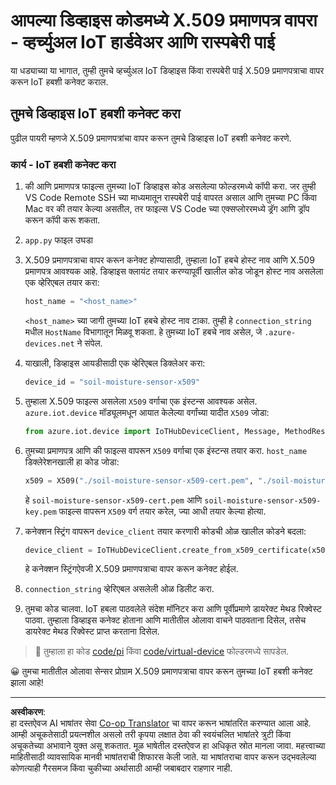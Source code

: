 <!--
CO_OP_TRANSLATOR_METADATA:
{
  "original_hash": "9aea84bcc7520222b0e1c50469d62d6a",
  "translation_date": "2025-08-27T12:15:33+00:00",
  "source_file": "2-farm/lessons/6-keep-your-plant-secure/single-board-computer-x509.md",
  "language_code": "mr"
}
-->
# आपल्या डिव्हाइस कोडमध्ये X.509 प्रमाणपत्र वापरा - व्हर्च्युअल IoT हार्डवेअर आणि रास्पबेरी पाई

या धड्याच्या या भागात, तुम्ही तुमचे व्हर्च्युअल IoT डिव्हाइस किंवा रास्पबेरी पाई X.509 प्रमाणपत्राचा वापर करून IoT हबशी कनेक्ट कराल.

## तुमचे डिव्हाइस IoT हबशी कनेक्ट करा

पुढील पायरी म्हणजे X.509 प्रमाणपत्रांचा वापर करून तुमचे डिव्हाइस IoT हबशी कनेक्ट करणे.

### कार्य - IoT हबशी कनेक्ट करा

1. की आणि प्रमाणपत्र फाइल्स तुमच्या IoT डिव्हाइस कोड असलेल्या फोल्डरमध्ये कॉपी करा. जर तुम्ही VS Code Remote SSH च्या माध्यमातून रास्पबेरी पाई वापरत असाल आणि तुमच्या PC किंवा Mac वर की तयार केल्या असतील, तर फाइल्स VS Code च्या एक्सप्लोररमध्ये ड्रॅग आणि ड्रॉप करून कॉपी करू शकता.

1. `app.py` फाइल उघडा

1. X.509 प्रमाणपत्राचा वापर करून कनेक्ट होण्यासाठी, तुम्हाला IoT हबचे होस्ट नाव आणि X.509 प्रमाणपत्र आवश्यक आहे. डिव्हाइस क्लायंट तयार करण्यापूर्वी खालील कोड जोडून होस्ट नाव असलेला एक व्हेरिएबल तयार करा:

    ```python
    host_name = "<host_name>"
    ```

    `<host_name>` च्या जागी तुमच्या IoT हबचे होस्ट नाव टाका. तुम्ही हे `connection_string` मधील `HostName` विभागातून मिळवू शकता. हे तुमच्या IoT हबचे नाव असेल, जे `.azure-devices.net` ने संपेल.

1. याखाली, डिव्हाइस आयडीसाठी एक व्हेरिएबल डिक्लेअर करा:

    ```python
    device_id = "soil-moisture-sensor-x509"
    ```

1. तुम्हाला X.509 फाइल्स असलेला `X509` वर्गाचा एक इंस्टन्स आवश्यक असेल. `azure.iot.device` मॉड्यूलमधून आयात केलेल्या वर्गांच्या यादीत `X509` जोडा:

    ```python
    from azure.iot.device import IoTHubDeviceClient, Message, MethodResponse, X509
    ```

1. तुमच्या प्रमाणपत्र आणि की फाइल्स वापरून `X509` वर्गाचा एक इंस्टन्स तयार करा. `host_name` डिक्लेरेशनखाली हा कोड जोडा:

    ```python
    x509 = X509("./soil-moisture-sensor-x509-cert.pem", "./soil-moisture-sensor-x509-key.pem")
    ```

    हे `soil-moisture-sensor-x509-cert.pem` आणि `soil-moisture-sensor-x509-key.pem` फाइल्स वापरून `X509` वर्ग तयार करेल, ज्या आधी तयार केल्या होत्या.

1. कनेक्शन स्ट्रिंग वापरून `device_client` तयार करणारी कोडची ओळ खालील कोडने बदला:

    ```python
    device_client = IoTHubDeviceClient.create_from_x509_certificate(x509, host_name, device_id)
    ```

    हे कनेक्शन स्ट्रिंगऐवजी X.509 प्रमाणपत्राचा वापर करून कनेक्ट होईल.

1. `connection_string` व्हेरिएबल असलेली ओळ डिलीट करा.

1. तुमचा कोड चालवा. IoT हबला पाठवलेले संदेश मॉनिटर करा आणि पूर्वीप्रमाणे डायरेक्ट मेथड रिक्वेस्ट पाठवा. तुम्हाला डिव्हाइस कनेक्ट होताना आणि मातीतील ओलावा वाचने पाठवताना दिसेल, तसेच डायरेक्ट मेथड रिक्वेस्ट प्राप्त करताना दिसेल.

> 💁 तुम्हाला हा कोड [code/pi](../../../../../2-farm/lessons/6-keep-your-plant-secure/code/pi) किंवा [code/virtual-device](../../../../../2-farm/lessons/6-keep-your-plant-secure/code/virtual-device) फोल्डरमध्ये सापडेल.

😀 तुमचा मातीतील ओलावा सेन्सर प्रोग्राम X.509 प्रमाणपत्राचा वापर करून तुमच्या IoT हबशी कनेक्ट झाला आहे!

---

**अस्वीकरण**:  
हा दस्तऐवज AI भाषांतर सेवा [Co-op Translator](https://github.com/Azure/co-op-translator) चा वापर करून भाषांतरित करण्यात आला आहे. आम्ही अचूकतेसाठी प्रयत्नशील असलो तरी कृपया लक्षात ठेवा की स्वयंचलित भाषांतरे त्रुटी किंवा अचूकतेच्या अभावाने युक्त असू शकतात. मूळ भाषेतील दस्तऐवज हा अधिकृत स्रोत मानला जावा. महत्त्वाच्या माहितीसाठी व्यावसायिक मानवी भाषांतराची शिफारस केली जाते. या भाषांतराचा वापर करून उद्भवलेल्या कोणत्याही गैरसमज किंवा चुकीच्या अर्थासाठी आम्ही जबाबदार राहणार नाही.